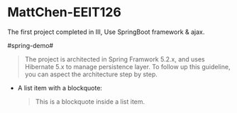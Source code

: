 # MattChen-EEIT126
The first project completed in III,
Use SpringBoot framework & ajax.

#spring-demo#

>The project is architected in Spring Framwork 5.2.x, and uses Hibernate 5.x to manage persistence layer. To follow up this guideline, you can aspect the architecture step by step.

*   A list item with a blockquote:

    > This is a blockquote
    > inside a list item.


